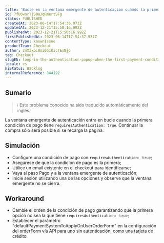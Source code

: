 ```yaml
---
title: 'Bucle en la ventana emergente de autenticación cuando la primera condición de pago requiere autenticación'
id: 7fU6wnrTjS0aJqRmertSFg
status: PUBLISHED
createdAt: 2023-06-14T17:54:36.973Z
updatedAt: 2023-12-21T15:50:16.992Z
publishedAt: 2023-12-21T15:50:16.992Z
firstPublishedAt: 2023-06-14T17:54:37.537Z
contentType: knownIssue
productTeam: Checkout
author: 2mXZkbi0oi061KicTExNjo
tag: Checkout
slugEN: loop-in-the-authentication-popup-when-the-first-payment-condition-requires-authentication
locale: es
kiStatus: Backlog
internalReference: 844192
---
```


## Sumario

>ℹ️ Este problema conocido ha sido traducido automáticamente del inglés.


La ventana emergente de autenticación entra en bucle cuando la primera condición de pago tiene `requiresAuthentication: true`. Continuar la compra sólo será posible si se recarga la página.


##

## Simulación



- Configure una condición de pago con `requiresAuthentication: true`;
- Asegúrese de que la condición de pago es la primera;
- Utilice un email existente en el checkout para identificarse;
- Vaya al paso Pago y a la ventana emergente de autenticación;
- Inicie sesión utilizando una de las opciones y observe que la ventana emergente no se cierra.



## Workaround



- Cambie el orden de la condición de pago garantizando que la primera opción no sea la que tiene `requiresAuthentication: true`;
- Establecer el parámetro "defaultPaymentSystemToApplyOnUserOrderForm" en la configuración del orderForm vía API para uno sin autenticación, como una tarjeta de crédito.



